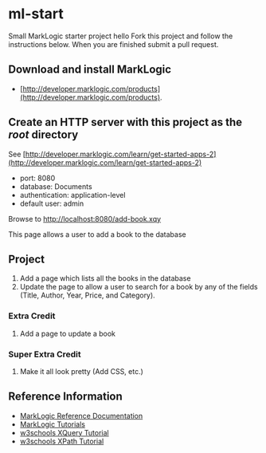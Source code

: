 # ml-start

Small MarkLogic starter project
hello
Fork this project and follow the instructions below. When you are finished submit a pull request.

## Download and install MarkLogic

- [http://developer.marklogic.com/products](http://developer.marklogic.com/products).

## Create an HTTP server with this project as the _root_ directory

See [http://developer.marklogic.com/learn/get-started-apps-2](http://developer.marklogic.com/learn/get-started-apps-2)

- port: 8080
- database: Documents
- authentication: application-level
- default user: admin

Browse to [http://localhost:8080/add-book.xqy](http://localhost:8080/add-book.xqy)

This page allows a user to add a book to the database

## Project

1. Add a page which lists all the books in the database
2. Update the page to allow a user to search for a book by any of the fields (Title, Author, Year, Price, and Category).

### Extra Credit

1. Add a page to update a book

### Super Extra Credit

1. Make it all look pretty (Add CSS, etc.)

## Reference Information

- [MarkLogic Reference Documentation](http://docs.marklogic.com/)
- [MarkLogic Tutorials](http://developer.marklogic.com/learn)
- [w3schools XQuery Tutorial](http://www.w3schools.com/xquery/default.asp)
- [w3schools XPath Tutorial](http://www.w3schools.com/xpath/default.asp)
